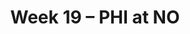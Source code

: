 ---
layout: game
title: Week 19 – PHI at NO
season: 2018
game_id: 2018_19_PHI_NO
away_team: PHI
home_team: NO
---